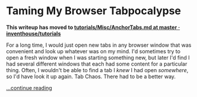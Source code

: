 Taming My Browser Tabpocalypse
================================

**This writeup has moved to [tutorials/Misc/AnchorTabs.md at master · inventhouse/tutorials](https://github.com/inventhouse/tutorials/blob/master/Misc/AnchorTabs.md)**

For a long time, I would just open new tabs in any browser window that was convenient and look up whatever was on my mind.  I'd sometimes try to open a fresh window when I was starting something new, but later I'd find I had several different windows that each had some content for a particular thing.  Often, I wouldn't be able to find a tab I _knew_ I had open _somewhere_, so I'd have look it up again.  Tab Chaos.  There had to be a better way.

[...continue reading](https://github.com/inventhouse/tutorials/blob/master/Misc/AnchorTabs.md)
